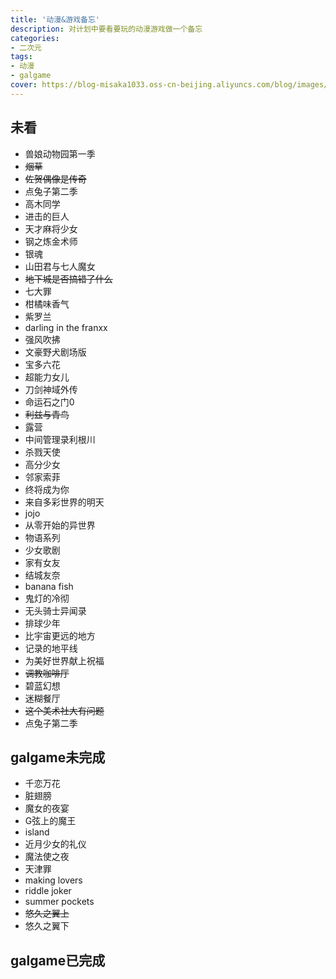 ```yaml
---
title: '动漫&游戏备忘'
description: 对计划中要看要玩的动漫游戏做一个备忘
categories:
- 二次元
tags: 
- 动漫
- galgame
cover: https://blog-misaka1033.oss-cn-beijing.aliyuncs.com/blog/images/1599308368181.webp
---
```


## 未看

* 兽娘动物园第一季
* ~~烟草~~
* ~~佐贺偶像是传奇~~
* 点兔子第二季
* 高木同学
* 进击的巨人
* 天才麻将少女
* 钢之炼金术师
* 银魂
* 山田君与七人魔女
* ~~地下城是否搞错了什么~~
* 七大罪
* 柑橘味香气
* 紫罗兰
* darling in the franxx
* 强风吹拂
* 文豪野犬剧场版
* 宝多六花
* 超能力女儿
* 刀剑神域外传
* 命运石之门0
* ~~利兹与青鸟~~
* 露营
* 中间管理录利根川
* 杀戮天使
* 高分少女
* 邻家索菲  
* 终将成为你
* 来自多彩世界的明天
* jojo
* 从零开始的异世界
* 物语系列
* 少女歌剧
* 家有女友
* 结城友奈
* banana fish
* 鬼灯的冷彻
* 无头骑士异闻录
* 排球少年
* 比宇宙更远的地方
* 记录的地平线
* 为美好世界献上祝福
* ~~调教咖啡厅~~
* 碧蓝幻想
* 迷糊餐厅
* ~~这个美术社大有问题~~
* 点兔子第二季

 

## galgame未完成

* 千恋万花
* 脏翅膀
* 魔女的夜宴
* G弦上的魔王
* island
* 近月少女的礼仪
* 魔法使之夜
* 天津罪
* making lovers
* riddle joker
* summer pockets
* ~~悠久之翼上~~
* 悠久之翼下

## galgame已完成
